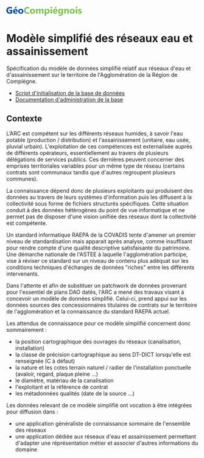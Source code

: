 ![picto](https://github.com/sigagglocompiegne/orga_gest_igeo/blob/master/doc/img/geocompiegnois_2020_reduit_v2.png)

# Modèle simplifié des réseaux eau et assainissement

Spécification du modèle de données simplifié relatif aux réseaux d'eau et d'assainissement sur le territoire de l'Agglomération de la Région de Compiègne.

- [Script d'initialisation de la base de données](bdd/init_bd_resh_light.sql) 
- [Documentation d'administration de la base](bdd/doc_admin_bd_resh_light.md) 

## Contexte

L’ARC est compétent sur les différents réseaux humides, à savoir  l'eau potable (production / distribution) et l'assainissement (unitaire, eau usée, pluvial urbain).
L'exploitation de ces compétences est externalisée auprès de différents opérateurs, essentiellement au travers de plusieurs délégations de services publics. Ces dernières peuvent concerner des emprises territoriales variables pour un même type de réseau (certains contrats sont communaux tandis que d'autres regroupent plusieurs communes).

La connaissance dépend donc de plusieurs exploitants qui produisent des données au travers de leurs systèmes d'information puis les diffusent à la collectivité sous forme de fichiers structurés spécifiques. Cette situation conduit à des données hétèrogènes du point de vue informatique et ne permet pas de disposer d'une vision unifiée des réseaux dont la collectivité est compétente.

Un standard informatique RAEPA de la COVADIS tente d'amener un premier niveau de standardisation mais apparait après analyse, comme insuffisant pour rendre compte d'une qualité descriptive satisfaisante du patrimoine. Une démarche nationale de l'ASTEE à laquelle l'agglomération participe, vise à réviser ce standard sur un niveau de contenu plus adéquat sur les conditions techniques d'échanges de données "riches" entre les différents intervenants.

Dans l'attente et afin de substituer un patchwork de données provenant pour l'essentiel de plans DAO datés, l'ARC a mené des travaux visant à concevoir un modèle de données simplifié. Celui-ci, prend appui sur les données sources des concessionnaires titulaires de contrats sur le territoire de l'agglomération et la connaissance du standard RAEPA actuel.

Les attendus de connaissance pour ce modèle simplifié concernent donc sommairement :
* la position cartographique des ouvrages du réseaux (canalisation, installation)
* la classe de précision cartographique au sens DT-DICT lorsqu'elle est renseignée (C à défaut)
* la nature et les cotes terrain naturel / radier de l'installation ponctuelle (avaloir, regard, plaque pleine ...)
* le diamètre, matériau de la canalisation
* l'exploitant et la référence de contrat
* les métadonnées qualités (date de la source ...)

Les données relevant de ce modèle simplifié ont vocation à être intégrées pour diffusion dans :
* une application généraliste de connaissance sommaire de l'ensemble des réseaux
* une application dédiée aux réseaux d'eau et assainissement permettant d'adapter une réprésentation métier et associer d'autres informations du domaine 
